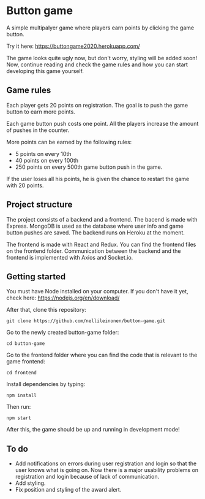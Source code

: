 # Button game

A simple multipalyer game where players earn points by clicking the game button.

Try it here: https://buttongame2020.herokuapp.com/

The game looks quite ugly now, but don't worry, styling will be added soon! Now, continue reading and check the game rules and how you can start developing this game yourself.

## Game rules

Each player gets 20 points on registration. The goal is to push the game button to earn more points.

Each game button push costs one point. All the players increase the amount of pushes in the counter.

More points can be earned by the following rules:

- 5 points on every 10th
- 40 points on every 100th
- 250 points on every 500th game button push in the game.

If the user loses all his points, he is given the chance to restart the game with 20 points.

## Project structure

The project consists of a backend and a frontend. The bacend is made with Express. MongoDB is used as the database where user info and game button pushes are saved. The backend runs on Heroku at the moment.

The frontend is made with React and Redux. You can find the frontend files on the frontend folder. Communication between the backend and the frontend is implemented with Axios and Socket.io.

## Getting started

You must have Node installed on your computer. If you don't have it yet, check here: https://nodejs.org/en/download/

After that, clone this repository:
```
git clone https://github.com/nellileinonen/button-game.git
```
Go to the newly created button-game folder:
```
cd button-game
```
Go to the frontend folder where you can find the code that is relevant to the game frontend:
```
cd frontend
```
Install dependencies by typing:
```
npm install
```
Then run:
```
npm start
```
After this, the game should be up and running in development mode!

## To do

- Add notifications on errors during user registration and login so that the user knows what is going on. Now there is a major usability problems on registration and login because of lack of communication.
- Add styling.
- Fix position and styling of the award alert.
